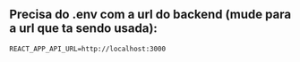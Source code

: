 ## Precisa do .env com a url do backend (mude para a url que ta sendo usada):
`
    REACT_APP_API_URL=http://localhost:3000
`